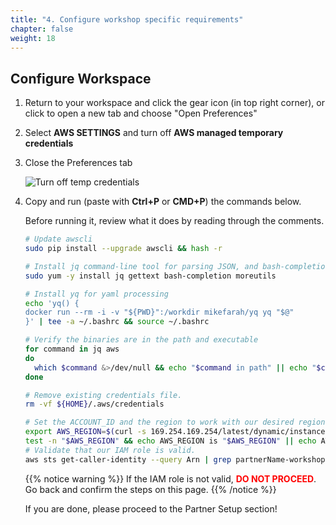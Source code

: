 ```yaml
---
title: "4. Configure workshop specific requirements"
chapter: false
weight: 18
---
```


## Configure Workspace

1. Return to your workspace and click the gear icon (in top right corner), or click to open a new tab and choose "Open Preferences"

2. Select **AWS SETTINGS** and turn off **AWS managed temporary credentials**

3. Close the Preferences tab

    ![Turn off temp credentials](/images/setup/iamRoleWorkspace.gif)

4. Copy and run (paste with **Ctrl+P** or **CMD+P**) the commands below.

      Before running it, review what it does by reading through the comments.

      ```sh
      # Update awscli
      sudo pip install --upgrade awscli && hash -r

      # Install jq command-line tool for parsing JSON, and bash-completion
      sudo yum -y install jq gettext bash-completion moreutils

      # Install yq for yaml processing
      echo 'yq() {
      docker run --rm -i -v "${PWD}":/workdir mikefarah/yq yq "$@"
      }' | tee -a ~/.bashrc && source ~/.bashrc

      # Verify the binaries are in the path and executable
      for command in jq aws
      do
        which $command &>/dev/null && echo "$command in path" || echo "$command NOT FOUND"
      done

      # Remove existing credentials file.
      rm -vf ${HOME}/.aws/credentials

      # Set the ACCOUNT_ID and the region to work with our desired region
      export AWS_REGION=$(curl -s 169.254.169.254/latest/dynamic/instance-identity/document | jq -r '.region')
      test -n "$AWS_REGION" && echo AWS_REGION is "$AWS_REGION" || echo AWS_REGION is not set
   # Validate that our IAM role is valid.
      aws sts get-caller-identity --query Arn | grep partnerName-workshop-admin -q && echo "IAM role valid" || echo "IAM role NOT valid"
      ```

   {{% notice warning %}}
   If the IAM role is not valid, <span style="color: red;">**DO NOT PROCEED**</span>. Go back and confirm the steps on this page.
   {{% /notice %}}

   If you are done, please proceed to the Partner Setup section!